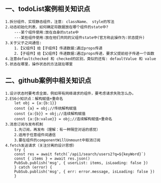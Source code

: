 ## 一、todoList案例相关知识点
    1.拆分组件、实现静态组件，注意: className、 style的写法
    2.动态初始化列表，如何确定将数据放在哪个组件的state中?
        ---某个组件使用:放在自身的state中
        ---某些组件使用:放在他们共同的父组件state中(官方称此操作为:状态提升)
    3.关于父子之间通信:
        1.【父组件】给【子组件】传递数据:通过props传递
        2.【子组件】给【父组件】传递数据:通过props传递，要求父提前给子传递一个函数
    4.注意defaultchecked 和 checked的区别，类似的还有: defaultValue 和 value
    5.状态在哪里，操作状态的方法就在哪里

## 二、github案例中相关知识点
    1.设计状态时要考虑全面，例如带有网络请求的组件，要考虑请求失败怎么办。
    2.ES6小知识点：解构赋值+重命名
        let obj = {a:{b:1}}
        const {a} = obj;//传统解构赋值
        const {a:{b}} = obj;//连续解构赋值
        const {a:{b:value}} = obj;//连续解构赋值+重命名
    3.消息订阅与发布机制
        1.先订阅，再发布（理解：有一种隔空对话的感觉）
        2.适用于任意组件间通信
        3.要在组件的componentWillUnmount中取消订阅
    4.fetch发送请求（关注分离的设计思想）
        try {
        const res = await fetch(`/api1/search/users2?q=${keyWord}`)
        const { items } = await res.json()
        PubSub.publish('msg', { userList: items, isLoading: false })
        } catch (error) {
        PubSub.publish('msg', { err: error.message, isLoading: false })
        }
